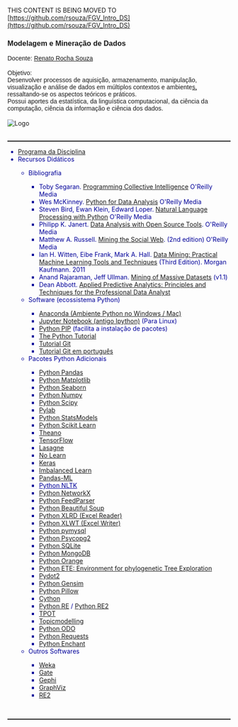 THIS CONTENT IS BEING MOVED TO [https://github.com/rsouza/FGV_Intro_DS](https://github.com/rsouza/FGV_Intro_DS)


<html>
  <head>
    <meta content="text/html; charset=windows-1252" http-equiv="content-type">
  </head>
  <body>
    <h3 style="font-weight: bold; font-family: arial,helvetica,sans-serif;" class="with-tabs">Modelagem
      e Mineração de Dados</h3>
    <span style="font-family: arial,helvetica,sans-serif;">Docente: </span><a style="font-family: arial,helvetica,sans-serif;"
      href="http://emap.fgv.br/pessoas/renato.souza">Renato Rocha Souza</a> <br
      style="font-family: arial,helvetica,sans-serif;">
    <br style="font-family: arial,helvetica,sans-serif;">
    <div style="font-family: arial,helvetica,sans-serif;" class="field field-type-text field-field-objetivo">
      <div class="field-item odd">Objetivo: <br>
        Desenvolver processos de aquisição, armazenamento, manipulação,
        visualização e análise de dados em múltiplos contextos e ambiente<span
          style="text-decoration: underline;">s, </span>ressaltando-se os
        aspectos teóricos e práticos. <br>
        Possui aportes da estatística, da linguística computacional, da
        ciência da computação, ciência da informação e ciência dos dados.<br>
      </div>
      <div class="field-items"> </div>
    </div>
    <div class="field field-type-text field-field-docente">
      <div class="field-items"> </div>
    </div>
    <br>
    <img longdesc="Logo" title="Illustration" alt="Logo" src="http://2012.bedreinnovation.dk/sites/default/files/Datamining_0.png"><br>
    <br>
    <hr style="width: 100%; height: 2px;">
    <ul>
      <li style="color: rgb(0, 0, 153);"><a href="http://emap.fgv.br/disciplina/mestrado/modelagem-mineracao-de-dados">Programa
          da Disciplina</a></li>
      <span style="color: rgb(0, 0, 153);"> </span>
      <li style="color: rgb(0, 0, 153);">Recursos Did<span style="font-family: arial,helvetica,sans-serif;">á</span>ticos</li>
      <span style="color: rgb(0, 0, 153);"> </span>
      <ul>
        <li style="color: rgb(0, 0, 153);">Bibliografia</li>
        <ul style="color: rgb(0, 0, 153);">
          <li>Toby Segaran. <a href="http://oreilly.com/catalog/9780596529321">Programming
              Collective Intelligence</a> O'Reilly Media</li>
          <li>Wes McKinney. <a href="http://shop.oreilly.com/product/0636920023784.do">Python
              for Data Analysis</a> O'Reilly Media</li>
          <li>Steven Bird, Ewan Klein, Edward Loper. <a href="http://oreilly.com/catalog/9780596516499/">Natural
              Language Processing with Python</a> O'Reilly Media</li>
          <li>Philipp K. Janert. <a href="http://oreilly.com/catalog/9780596802363/">Data
              Analysis with Open Source Tools</a>. O'Reilly Media</li>
          <li>Matthew A. Russell. <a href="http://shop.oreilly.com/product/0636920030195.do">Mining
              the Social Web</a>. (2nd edition) O'Reilly Media</li>
          <li>Ian H. Witten, Eibe Frank, Mark A. Hall. <a href="http://www.cs.waikato.ac.nz/ml/weka/book.html">Data
              Mining: Practical Machine Learning Tools and Techniques</a> (Third
            Edition). Morgan Kaufmann. 2011</li>
          <li><span class="nolink">Anand Rajaraman, Jeff Ullman. <a href="http://i.stanford.edu/%7Eullman/mmds.html">Mining
                of Massive Datasets</a></span> (v1.1)</li>
          <li>Dean Abbott. <a href="http://www.amazon.com/Applied-Predictive-Analytics-Principles-Professional/dp/1118727967">Applied
              Predictive Analytics: Principles and Techniques for the
              Professional Data Analyst</a></li>
        </ul>
        <span style="color: rgb(0, 0, 153);"></span>
        <li style="color: rgb(0, 0, 153);">Software (ecossistema Python)</li>
        <ul style="color: rgb(0, 0, 153);">
          <li><a href="http://continuum.io/downloads">Anaconda (Ambiente Python
              no Windows / Mac)</a></li>
          <li><a href="http://jupyter.org/">Jupyter Notebook (antigo Ipython)</a>
            (Para Linux)</li>
          <li><a href="https://pypi.python.org/pypi/pip">Python PIP</a>
            (facilita a instalação de pacotes)</li>
          <li><a href="http://docs.python.org/index.html">The Python Tutorial</a></li>
          <li><a href="http://git-scm.com/">Tutorial Git</a></li>
          <li><a href="http://tableless.com.br/tudo-que-voce-queria-saber-sobre-git-e-github-mas-tinha-vergonha-de-perguntar/">Tutorial Git em portugu<span style="font-family: arial,helvetica,sans-serif;">ê</span>s</a></li>
        </ul>
        <li style="color: rgb(0, 0, 153);">Pacotes Python Adicionais</li>
        <ul style="color: rgb(0, 0, 153);">
          <li style="color: rgb(0, 0, 153);"><a href="http://pandas.pydata.org/">Python
              Pandas</a></li>
          <li style="color: rgb(0, 0, 153);"><a href="http://matplotlib.sourceforge.net/index.html">Python
              Matplotlib</a></li>
          <li><a href="https://web.stanford.edu/%7Emwaskom/software/seaborn/">Python
              Seaborn</a></li>
          <li style="color: rgb(0, 0, 153);"><a href="http://numpy.scipy.org/">Python
              Numpy</a></li>
          <li style="color: rgb(0, 0, 153);"><a href="http://www.scipy.org/">Python
              Scipy</a></li>
          <li style="color: rgb(0, 0, 153);"><a href="http://www.scipy.org/PyLab">Pylab</a></li>
          <li><a href="http://statsmodels.sourceforge.net/devel/index.html#">Python
              StatsModels</a></li>
          <li><a href="http://scikit-learn.org/stable/">Python Scikit Learn</a></li>
          <li><a href="http://deeplearning.net/software/theano/">Theano</a></li>
          <li><a href="https://www.tensorflow.org/">TensorFlow</a></li>
          <li><a href="https://github.com/Lasagne/Lasagne">Lasagne</a></li>
          <li><a href="https://pypi.python.org/pypi/nolearn">No Learn</a></li>
          <li><a href="https://keras.io/">Keras</a></li>
          <li><a href="http://contrib.scikit-learn.org/imbalanced-learn/">Imbalanced Learn</a></li>
          <li><a href="http://pandas-ml.readthedocs.io/en/stable/">Pandas-ML</a></li>
          <li><a href="http://www.nltk.org/" style="color: rgb(0, 0, 153);">Python
              NLTK</a></li>
          <li><a href="http://networkx.github.io/#">Python NetworkX</a></li>
          <li><a href="http://code.google.com/p/feedparser/">Python FeedParser</a></li>
          <li><a href="http://www.crummy.com/software/BeautifulSoup/">Python
              Beautiful Soup</a></li>
          <li><a href="https://pypi.python.org/pypi/xlrd">Python XLRD (Excel
              Reader)</a></li>
          <li><a href="https://pypi.python.org/pypi/XlsxWriter">Python XLWT (Excel
              Writer)</a></li>    
          <li><a href="https://pypi.python.org/pypi/PyMySQL">Python pymysql</a></li>
          <li><a href="https://pypi.python.org/pypi/psycopg2/">Python Psycopg2</a></li>
          <li><a href="http://zetcode.com/db/sqlitepythontutorial/">Python
              SQLite</a></li>
          <li><a href="http://docs.mongodb.org/ecosystem/drivers/python/">Python
              MongoDB</a></li>
          <li><a href="http://orange.biolab.si/">Python Orange</a></li>
          <li><a href="http://ete.cgenomics.org/">Python ETE: Environment for
              phylogenetic Tree Exploration</a></li>
          <li><a href="https://pypi.python.org/pypi/pydot2/1.0.32">Pydot2</a></li>
          <li><a href="http://radimrehurek.com/gensim/">Python Gensim</a></li>
          <li><a href="https://github.com/python-pillow/Pillow">Python Pillow</a></li>
          <li><a href="http://cython.org/">Cython</a></li>
          <li><a href="https://docs.python.org/2/library/re.html">Python RE</a>
            / <a href="https://pypi.python.org/pypi/re2/">Python RE2</a></li>
          <li><a href="https://github.com/rhiever/tpot">TPOT</a></li>
          <li><a href="https://github.com/NAMD/topicmodeling">Topicmodelling</a></li>
           <li><a href="https://odo.readthedocs.io/en/latest/">Python ODO</a></li>
          <li><a href="http://docs.python-requests.org/en/latest/">Python
              Requests</a></li>
          <li><a href="https://pypi.python.org/pypi/pyenchant/">Python
              Enchant</a></li>    
        </ul>
        <li style="color: rgb(0, 0, 153);">Outros Softwares</li>
        <ul style="color: rgb(0, 0, 153);">
          <li><a href="http://www.cs.waikato.ac.nz/ml/weka/">Weka</a></li>
          <li><a href="http://gate.ac.uk/">Gate</a></li>
          <li><a href="http://gephi.org/">Gephi</a></li>
          <li><a href="http://www.graphviz.org/">GraphViz</a></li>
          <li><a href="https://code.google.com/p/re2/">RE2</a></li>
        </ul>
      </ul>
    </ul>
    <br>
    <hr style="width: 100%; height: 2px;">
  </body>
</html>
